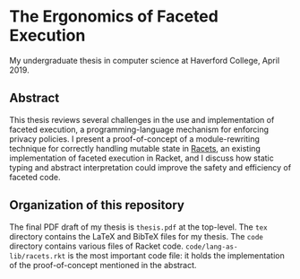 # The Ergonomics of Faceted Execution
My undergraduate thesis in computer science at Haverford College, April 2019.

## Abstract
This thesis reviews several challenges in the use and implementation of faceted execution, a programming-language mechanism for enforcing privacy policies. I present a proof-of-concept of a module-rewriting technique for correctly handling mutable state in [Racets], an existing implementation of faceted execution in Racket, and I discuss how static typing and abstract interpretation could improve the safety and efficiency of faceted code.

## Organization of this repository
The final PDF draft of my thesis is `thesis.pdf` at the top-level. The `tex` directory contains the LaTeX and BibTeX files for my thesis. The `code` directory contains various files of Racket code. `code/lang-as-lib/racets.rkt` is the most important code file: it holds the implementation of the proof-of-concept mentioned in the abstract.

[Racets]: https://github.com/fordsec/racets

